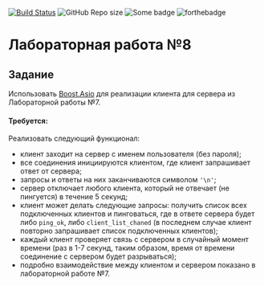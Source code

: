 [![Build Status](https://travis-ci.com/OzoNeTT/lab-08-asio-client.svg?branch=master)](https://travis-ci.com/OzoNeTT/lab-08-asio-client)
![GitHub Repo size](https://img.shields.io/github/repo-size/OzoNeTT/lab-06-multithreads.svg)
![Some badge](https://img.shields.io/badge/OzoNe-T__T-blue.svg)
![forthebadge](https://forthebadge.com/images/badges/not-an-issue.svg)

# Лабораторная работа №8

## Задание

Использовать [Boost.Asio](https://www.boost.org/doc/libs/1_66_0/doc/html/boost_asio.html) для реализации клиента для сервера из Лабораторной работы №7.

#### Требуется:
Реализовать следующий функционал:
- клиент заходит на сервер с именем пользователя (без пароля);
- все соединения инициируются клиентом, где клиент запрашивает ответ от сервера;
- запросы и ответы на них заканчиваются символом `'\n'`;
- сервер отключает любого клиента, который не отвечает (не пингуется) в течение 5 секунд;
- клиент может делать следующие запросы: получить список всех подключенных клиентов и пинговаться, где в ответе сервера будет либо `ping_ok`, либо `client_list_chaned` (в последнем случае клиент повторно запрашивает список подключенных клиентов);
- каждый клиент проверяет связь с сервером в случайный момент времени (раз в 1-7 секунд, таким образом, время от времени соединение с сервером будет разрываться);
- подробно взаимодействие между клиентом и сервером показано в лабораторной работе №7.
